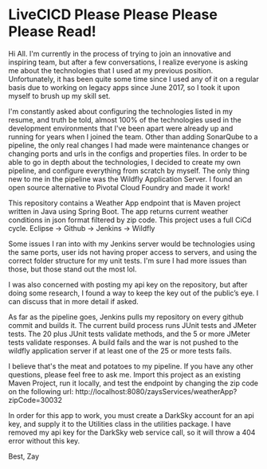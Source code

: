 # LiveCICD Please Please Please Please Read! 

Hi All. I'm currently in the process of trying to join an innovative and inspiring team, but after a few conversations, I realize everyone is asking me about the technologies that I used at my previous position. Unfortunately, it has been quite some time since I used any of it on a regular basis due to working on legacy apps since June 2017, so I took it upon myself to brush up my skill set.

I'm constantly asked about configuring the technologies listed in my resume, and truth be told, almost 100% of the technologies used in the development environments that I've been apart were already up and running for years when I joined the team. Other than adding SonarQube to a pipeline, the only real changes I had made were maintenance changes or changing ports and urls in the configs and properties files. In order to be able to go in depth about the technologies, I decided to create my own pipeline, and configure everything from scratch by myself. The only thing new to me in the pipeline was the Wildfly Application Server. I found an open source alternative to Pivotal Cloud Foundry and made it work!

This repository contains a Weather App endpoint that is Maven project written in Java using Spring Boot. The app returns current weather conditions in json format filtered by zip code. This project uses a full CiCd cycle. Eclipse -> Github -> Jenkins -> Wildfly

Some issues I ran into with my Jenkins server would be technologies using the same ports, user ids not having proper access to servers, and using the correct folder structure for my unit tests. I'm sure I had more issues than those, but those stand out the most lol.

I was also concerned with posting my api key on the repository, but after doing some research, I found a way to keep the key out of the public’s eye. I can discuss that in more detail if asked.

As far as the pipeline goes, Jenkins pulls my repository on every github commit and builds it. The current build process runs JUnit tests and JMeter tests. The 20 plus JUnit tests validate methods, and the 5 or more JMeter tests validate responses. A build fails and the war is not pushed to the wildfly application server if at least one of the 25 or more tests fails. 

I believe that's the meat and potatoes to my pipeline. If you have any other questions, please feel free to ask me. Import this project as an existing Maven Project, run it locally, and test the endpoint by changing the zip code on the following url: http://localhost:8080/zaysServices/weatherApp?zipCode=30032

In order for this app to work, you must create a DarkSky account for an api key, and supply it to the Utilities class in the utilities package. I have removed my api key for the DarkSky web service call, so it will throw a 404 error without this key.

Best, 
Zay


